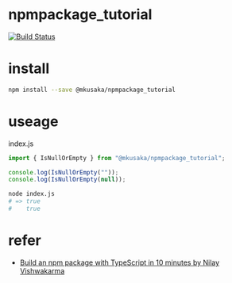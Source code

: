 # npmpackage_tutorial
[![Build Status](https://travis-ci.org/mkusaka/npmpackage_tutorial.svg?branch=master)](https://travis-ci.org/mkusaka/npmpackage_tutorial)

# install

```bash
npm install --save @mkusaka/npmpackage_tutorial
```

# useage

index.js
```js
import { IsNullOrEmpty } from "@mkusaka/npmpackage_tutorial";

console.log(IsNullOrEmpty(""));
console.log(IsNullOrEmpty(null));
```

```bash
node index.js
# => true
#    true
```

# refer
- [Build an npm package with TypeScript in 10 minutes by Nilay Vishwakarma](https://medium.com/@nilayvishwakarma/build-an-npm-package-with-typescript-by-nilay-vishwakarma-f303d7072f80)
